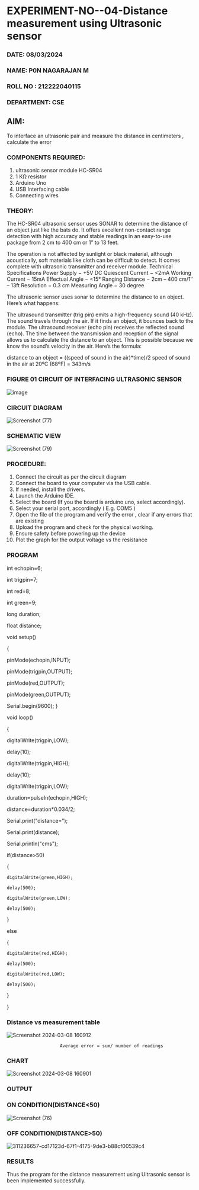 # EXPERIMENT-NO--04-Distance measurement using Ultrasonic sensor
###  DATE: 08/03/2024 
###  NAME: P0N NAGARAJAN M
###  ROLL NO : 212222040115
###  DEPARTMENT: CSE
## AIM: 
To interface an ultrasonic pair and measure the distance in centimeters , calculate the error
 
### COMPONENTS REQUIRED:
1.	ultrasonic sensor module HC-SR04
2.	1 KΩ resistor 
3.	Arduino Uno 
4.	USB Interfacing cable 
5.	Connecting wires 


### THEORY: 
The HC-SR04 ultrasonic sensor uses SONAR to determine the distance of an object just like the bats do. It offers excellent non-contact range detection with high accuracy and stable readings in an easy-to-use package from 2 cm to 400 cm or 1” to 13 feet.

The operation is not affected by sunlight or black material, although acoustically, soft materials like cloth can be difficult to detect. It comes complete with ultrasonic transmitter and receiver module.
Technical Specifications
Power Supply − +5V DC
Quiescent Current − <2mA
Working Current − 15mA
Effectual Angle − <15°
Ranging Distance − 2cm – 400 cm/1″ – 13ft
Resolution − 0.3 cm
Measuring Angle − 30 degree

The ultrasonic sensor uses sonar to determine the distance to an object. Here’s what happens:

The ultrasound transmitter (trig pin) emits a high-frequency sound (40 kHz).
The sound travels through the air. If it finds an object, it bounces back to the module.
The ultrasound receiver (echo pin) receives the reflected sound (echo).
The time between the transmission and reception of the signal allows us to calculate the distance to an object. This is possible because we know the sound’s velocity in the air. Here’s the formula:

distance to an object = ((speed of sound in the air)*time)/2
speed of sound in the air at 20ºC (68ºF) = 343m/s

### FIGURE 01 CIRCUIT OF INTERFACING ULTRASONIC SENSOR 


![image](https://user-images.githubusercontent.com/36288975/166430594-5adb4ca9-5a42-4781-a7e6-7236b3766a85.png)

### CIRCUIT DIAGRAM

![Screenshot (77)](https://github.com/PonnagarajanMurugan/Experiment--04-Interfacing-digital-output-with-arduino-ultrasonic-sensor/assets/119476356/35c779e5-dd23-4be2-a741-20b35eb5e00f)

### SCHEMATIC VIEW

![Screenshot (79)](https://github.com/PonnagarajanMurugan/Experiment--04-Interfacing-digital-output-with-arduino-ultrasonic-sensor/assets/119476356/15b4fa75-7f62-4380-9270-d550ec7912dd)

### PROCEDURE:
1.	Connect the circuit as per the circuit diagram 
2.	Connect the board to your computer via the USB cable.
3.	If needed, install the drivers.
4.	Launch the Arduino IDE.
5.	Select the board (If you the board is arduino uno, select accordingly).
6.	Select your serial port, accordingly ( E.g. COM5 )
7.	Open the file of the program  and verify the error , clear if any errors that are existing 
8.	Upload the program and check for the physical working. 
9.	Ensure safety before powering up the device 
10.	Plot the graph for the output voltage vs the resistance 


### PROGRAM 
int echopin=6;

int trigpin=7;

int red=8;

int green=9;

long duration;

float distance;

void setup()

{

  pinMode(echopin,INPUT);
  
  pinMode(trigpin,OUTPUT);
  
  pinMode(red,OUTPUT);
  
  pinMode(green,OUTPUT);
  

  Serial.begin(9600);
}

void loop()

{

  digitalWrite(trigpin,LOW);
  
  delay(10);
  
  digitalWrite(trigpin,HIGH);
  
  
  delay(10);
  
  digitalWrite(trigpin,LOW);
  
  duration=pulseIn(echopin,HIGH);
  
  distance=duration*0.034/2;
  
  Serial.print("distance=");
  
  Serial.print(distance);
  
  Serial.println("cms");
  
  if(distance>50)
  
  {
  
    digitalWrite(green,HIGH);
    
    delay(500);
    
    digitalWrite(green,LOW);
    
    delay(500);
  }
  
  else
  
  { 
  
    digitalWrite(red,HIGH);
    
    delay(500);
    
    digitalWrite(red,LOW);
    
    delay(500);
  }
  
}


### Distance vs measurement table 

![Screenshot 2024-03-08 160912](https://github.com/PonnagarajanMurugan/Experiment--04-Interfacing-digital-output-with-arduino-ultrasonic-sensor/assets/119476356/a6a8fa20-e9fe-47b0-a805-e0790ac557a0)
			
                        Average error = sum/ number of readings 

 ### CHART

![Screenshot 2024-03-08 160901](https://github.com/PonnagarajanMurugan/Experiment--04-Interfacing-digital-output-with-arduino-ultrasonic-sensor/assets/119476356/4a4b1c02-f898-48fe-a97f-e3bd6956c127)

### OUTPUT
### ON CONDITION(DISTANCE<50)
![Screenshot (76)](https://github.com/PonnagarajanMurugan/Experiment--04-Interfacing-digital-output-with-arduino-ultrasonic-sensor/assets/119476356/bf8aca22-f11a-4431-a151-f15989002288)

### OFF CONDITION(DISTANCE>50)
![311236657-cd17123d-67f1-4175-9de3-b88cf00539c4](https://github.com/PonnagarajanMurugan/Experiment--04-Interfacing-digital-output-with-arduino-ultrasonic-sensor/assets/119476356/5afee209-2160-4af2-b43d-1339fa652738)
### RESULTS
Thus the program for the distance measurement using Ultrasonic sensor is been implemented successfully.
